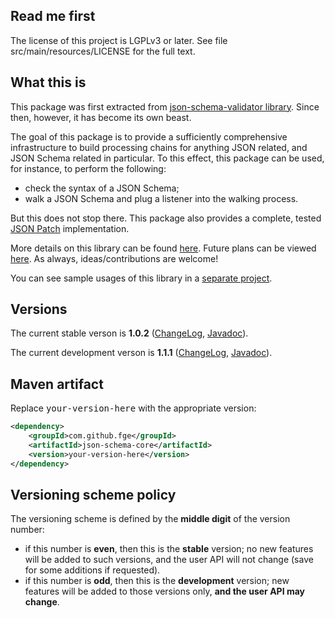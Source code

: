 <h2>Read me first</h2>

<p>The license of this project is LGPLv3 or later. See file src/main/resources/LICENSE for the full
text.</p>

<h2>What this is</h2>

<p>This package was first extracted from <a
href="https://github.com/fge/json-schema-validator">json-schema-validator library</a>. Since then,
however, it has become its own beast.</p>

<p>The goal of this package is to provide a sufficiently comprehensive infrastructure to build
processing chains for anything JSON related, and JSON Schema related in particular. To this effect,
this package can be used, for instance, to perform the following:</p>

<ul>
    <li>check the syntax of a JSON Schema;</li>
    <li>walk a JSON Schema and plug a listener into the walking process.</li>
</ul>

<p>But this does not stop there. This package also provides a complete, tested <a
href="http://tools.ietf.org/html/draft-ietf-appsawg-json-patch-10">JSON Patch</a>
implementation.</p>

<p>More details on this library can be found <a
href="https://github.com/fge/json-schema-core/wiki/Architecture">here</a>. Future plans can be
viewed <a
href="https://github.com/fge/json-schema-core/wiki/Roadmap">here</a>. As always, ideas/contributions
are welcome!</p>

<p>You can see sample usages of this library in a <a
href="https://github.com/fge/json-schema-processor-examples">separate project</a>.</p>

<h2>Versions</h2>

<p>The current stable verson is <b>1.0.2</b> (<a
href="https://github.com/fge/json-schema-core/wiki/ChangeLog">ChangeLog</a>, <a
href="http://fge.github.com/json-schema-core/stable/index.html">Javadoc</a>).</p>

<p>The current development verson is <b>1.1.1</b> (<a
href="https://github.com/fge/json-schema-core/wiki/ChangeLog.devel">ChangeLog</a>, <a
href="http://fge.github.com/json-schema-core/devel/index.html">Javadoc</a>).</p>

<h2>Maven artifact</h2>

<p>Replace <tt>your-version-here</tt> with the appropriate version:</p>

```xml
<dependency>
    <groupId>com.github.fge</groupId>
    <artifactId>json-schema-core</artifactId>
    <version>your-version-here</version>
</dependency>
```

<h2>Versioning scheme policy</h2>

<p>The versioning scheme is defined by the <b>middle digit</b> of the version number:</p>

* if this number is <b>even</b>, then this is the <b>stable</b> version; no new features will be
  added to such versions, and the user API will not change (save for some additions if requested).
* if this number is <b>odd</b>, then this is the <b>development</b> version; new features will be
  added to those versions only, <b>and the user API may change</b>.

